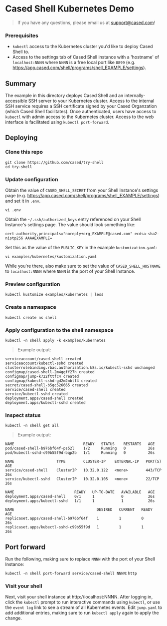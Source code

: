 # Cased Shell Kubernetes Demo

> If you have any questions, please email us at support@cased.com!

### Prerequisites

- `kubectl` access to the Kubernetes cluster you'd like to deploy Cased Shell to.
- Access to the settings tab of Cased Shell instance with a 'hostname' of `localhost:NNNN` where `NNNN` is a free local port like `8899` (e.g. https://app.cased.com/shell/programs/shell_EXAMPLE/settings).

## Summary

The example in this directory deploys Cased Shell and an internally-accessible SSH server to your Kubernetes cluster. Access to the internal SSH service requires a SSH certificate signed by your Cased Organzation (which Cased Shell facilitates). Once authenticated, users have access to `kubectl` with admin access to the Kubernetes cluster. Access to the web interface is facilitated using `kubectl port-forward`.

## Deploying

### Clone this repo

```
git clone https://github.com/cased/try-shell
cd try-shell
```
### Update configuration

Obtain the value of `CASED_SHELL_SECRET` from your Shell Instance's settings page (e.g. https://app.cased.com/shell/programs/shell_EXAMPLE/settings) and set it in `.env`.

```
vi .env
```

Obtain the `~/.ssh/authorized_keys` entry referenced on your Shell Instance's settings page. The value should look something like:

```
cert-authority,principals="noreply+org_EXAMPLE@cased.com" ecdsa-sha2-nistp256 AAAAEXAMPLE=
```

Set this as the value of the `PUBLIC_KEY` in the example `kustomization.yaml`:

```
vi examples/kubernetes/kustomization.yaml
```

While you're there, also make sure to set the value of `CASED_SHELL_HOSTNAME` to `localhost:NNNN` where `NNNN` is the port of your Shell Instance.

### Preview configuration

```
kubectl kustomize examples/kubernetes | less
```

### Create a namespace

```
kubectl create ns shell
```

### Apply configuration to the shell namespace

```
kubectl -n shell apply -k examples/kubernetes
```

> Example output:

```
serviceaccount/cased-shell created
serviceaccount/kubectl-sshd created
clusterrolebinding.rbac.authorization.k8s.io/kubectl-sshd unchanged
configmap/cased-shell-2m4ggff27h created
configmap/jump-k722fttfc4 created
configmap/kubectl-sshd-gd2m2mbtf4 created
secret/cased-shell-b5gc526665 created
service/cased-shell created
service/kubectl-sshd created
deployment.apps/cased-shell created
deployment.apps/kubectl-sshd created
```

### Inspect status

```
kubectl -n shell get all
```

> Example output:

```
NAME                               READY   STATUS    RESTARTS   AGE
pod/cased-shell-b976bf64f-ps52l    1/2     Running   0          26s
pod/kubectl-sshd-c99b55f9d-bqp2b   1/1     Running   0          26s

NAME                   TYPE        CLUSTER-IP    EXTERNAL-IP   PORT(S)   AGE
service/cased-shell    ClusterIP   10.32.0.122   <none>        443/TCP   26s
service/kubectl-sshd   ClusterIP   10.32.0.105   <none>        22/TCP    26s

NAME                           READY   UP-TO-DATE   AVAILABLE   AGE
deployment.apps/cased-shell    0/1     1            0           26s
deployment.apps/kubectl-sshd   1/1     1            1           26s

NAME                                     DESIRED   CURRENT   READY   AGE
replicaset.apps/cased-shell-b976bf64f    1         1         0       26s
replicaset.apps/kubectl-sshd-c99b55f9d   1         1         1       26s
```

## Port forward

Run the following, making sure to replace `NNNN` with the port of your Shell Instance:

```
kubectl -n shell port-forward service/cased-shell NNNN:http
```
### Visit your shell

Next, visit your shell instance at http://localhost:NNNN. After logging in, click the `kubectl` prompt to run interactive commands using `kubectl`, or use the `event log` link to see a stream of all Kubernetes events. Edit `jump.yaml` to add additional entries, making sure to run `kubectl apply` again to apply the change.

